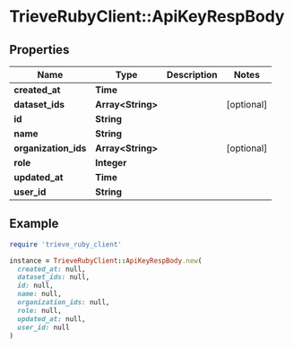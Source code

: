 # TrieveRubyClient::ApiKeyRespBody

## Properties

| Name | Type | Description | Notes |
| ---- | ---- | ----------- | ----- |
| **created_at** | **Time** |  |  |
| **dataset_ids** | **Array&lt;String&gt;** |  | [optional] |
| **id** | **String** |  |  |
| **name** | **String** |  |  |
| **organization_ids** | **Array&lt;String&gt;** |  | [optional] |
| **role** | **Integer** |  |  |
| **updated_at** | **Time** |  |  |
| **user_id** | **String** |  |  |

## Example

```ruby
require 'trieve_ruby_client'

instance = TrieveRubyClient::ApiKeyRespBody.new(
  created_at: null,
  dataset_ids: null,
  id: null,
  name: null,
  organization_ids: null,
  role: null,
  updated_at: null,
  user_id: null
)
```

